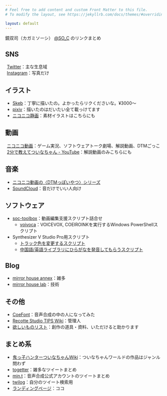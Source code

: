 ```yaml
---
# Feel free to add content and custom Front Matter to this file.
# To modify the layout, see https://jekyllrb.com/docs/themes/#overriding-theme-defaults

layout: default
---
```


鏡双司（カガミソーシ） [@SO_C](https://twitter.com/SO_C) のリンクまとめ

## SNS

<ul style="list-style: none;">
  <li class="ti ti-brand-twitter" style="text-indent: -1.3em;"> <a href="https://twitter.com/SO_C">Twitter</a>：主な生息域</li>
  <li class="ti ti-brand-instagram" style="text-indent: -1.3em;"> <a href="https://www.instagram.com/so_c.k/">Instagram</a>：写真だけ</li>
</ul>

## イラスト

* [Skeb](https://skeb.jp/@SO_C)：丁寧に描いたの。よかったらリクくださいな。¥3000～
* [pixiv](https://www.pixiv.net/users/17301691)：描いたのはだいたい全て載っけてます
* [ニコニコ静画](https://seiga.nicovideo.jp/user/illust/13145014)：素材イラストはこちらにも

## 動画

<ul style="list-style: none;">
  <li class="ti ti-device-tv" style="text-indent: -1.3em;"> <a href="https://www.nicovideo.jp/user/13145014">ニコニコ動画</a>：ゲーム実況、ソフトウェアトーク劇場、解説動画、DTMごっこ</li>
  <li class="ti ti-brand-youtube" style="text-indent: -1.3em;"> <a href="https://www.youtube.com/channel/UCASSVIUKXBTFcdeKm3r1QgA">2分で教えてついなちゃん - YouTube</a>：解説動画のみこちらにも</li>
</ul>

## 音楽

* [ニコニコ動画の〈DTMっぽいやつ〉シリーズ](https://www.nicovideo.jp/series/172101)
* [SoundCloud](https://soundcloud.com/so-c-kagami)：音だけでいい人向け

## ソフトウェア

* [soc-toolbox](https://github.com/so-c/soc-toolbox)：動画編集支援スクリプト詰合せ
  * [voivoca](./toolbox/voivoca.html)：VOICEVOX, COEIROINKを実行するWindows PowerShellスクリプト
* Synthesizer V Studio Pro用スクリプト
  * [トラック色を変更するスクリプト](https://gist.github.com/so-c/d2ce848b3b209c9b496effacfaf37246)
  * [中国語/英語ライブラリにひらがなを発音してもらうスクリプト](https://gist.github.com/so-c/3f92609556d7d5aa443bbb1e3b3c66d1)

## Blog

* [mirror house annex](https://mirahalibrary.blogspot.com/)：雑多
* [mirror house lab](https://mirahalab.blogspot.com/)：技術

## その他

* [CoeFont](https://coefont.cloud/coefonts/6f459c2e-1294-4543-b4ae-2a19336ceb17)：音声合成の中の人になってみた
* [Recotte Studio TIPS Wiki](https://wikiwiki.jp/recosta/)：管理人
* [欲しいものリスト](https://www.amazon.co.jp/hz/wishlist/ls/1NJZV3RGORDVP)：創作の道具・資料、いただけると助かります

## まとめ系
* [鬼っ子ハンターついなちゃんWiki](https://tsuinawiki.cyou/creater/%E9%8F%A1%E5%8F%8C%E5%8F%B8)：ついなちゃんワールドの作品はジャンル問わず
* [togetter](https://togetter.com/id/SO_C)：雑多なツイートまとめ
* [min.t](https://min.togetter.com/id/SO_C)：音声合成公式アカウントのツイートまとめ
* [twilog](https://twilog.org/SO_C)：自分のツイート検索用
* [ランディングページ](https://so-c.github.io/)：ココ
